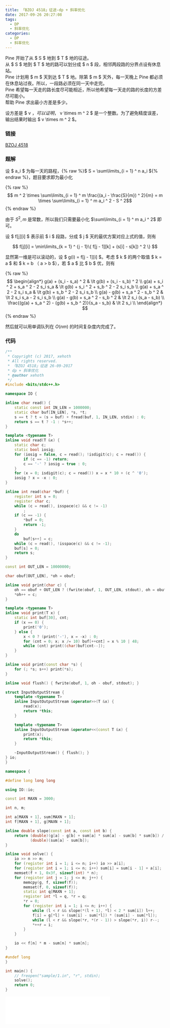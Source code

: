 ```yaml
---
title: 「BZOJ 4518」征途-dp + 斜率优化
date: 2017-09-26 20:27:08
tags:
  - DP
  - 斜率优化
categories:
  - DP
  - 斜率优化
---
```

Pine 开始了从 $ S $ 地到 $ T $ 地的征途。  
从 $ S $ 地到 $ T $ 地的路可以划分成 $ n $ 段，相邻两段路的分界点设有休息站。  
Pine 计划用 $ m $ 天到达 $ T $ 地。除第 $ m $ 天外，每一天晚上 Pine 都必须在休息站过夜。所以，一段路必须在同一天中走完。  
Pine 希望每一天走的路长度尽可能相近，所以他希望每一天走的路的长度的方差尽可能小。  
帮助 Pine 求出最小方差是多少。

设方差是 $ v $，可以证明，$ v \times m ^ 2 $ 是一个整数。为了避免精度误差，输出结果时输出 $ v \times m ^ 2 $。

<!-- more -->

### 链接
[BZOJ 4518](http://www.lydsy.com/JudgeOnline/problem.php?id=4518)

### 题解
设 $ a_i $ 为每一天的路程，{% raw %}$ S = \sum\limits_{i = 1} ^ n a_i ${% endraw %}，题目要求即为最小化

{% raw %}$$
m ^ 2 \times \sum\limits_{i = 1} ^ m \frac{(a_i - \frac{S}{m}) ^ 2}{m} = m \times \sum\limits_{i = 1} ^ m a_i ^ 2 - S ^ 2$${% endraw %}

由于 $S ^ 2, m$ 是常数，所以我们只需要最小化 $\sum\limits_{i = 1} ^ m a_i ^ 2$ 即可。

设 $ f[j][i] $ 表示前 $ i $ 段路，分成 $ j $ 天的最优方案对应上式的值，则有

$$ f[j][i] = \min\limits_{k = 1} ^ {j - 1}\{ f[j - 1][k] + (s[i] - s[k]) ^ 2 \} $$

显然第一维是可以滚动的，设 $ g(i) = f[j - 1][i] $。考虑 $ k $ 的两个取值 $ k = a $ 和 $ k = b $（$ a > b $），若 $ a $ 比 $ b $ 优，则有

{% raw %}$$
\begin{align*}
g(a) + (s_i - s_a) ^ 2 & \lt g(b) + (s_i - s_b) ^ 2 \\
g(a) + s_i ^ 2 + s_a ^ 2 - 2 s_i s_a & \lt g(b) + s_i ^ 2 + s_b ^ 2 - 2 s_i s_b \\
g(a) + s_a ^ 2 - 2 s_i s_a & \lt g(b) + s_b ^ 2 - 2 s_i s_b \\
g(a) - g(b) + s_a ^ 2 - s_b ^ 2 & \lt 2 s_i s_a - 2 s_i s_b \\
g(a) - g(b) + s_a ^ 2 - s_b ^ 2 & \lt 2 s_i (s_a - s_b) \\
\frac{(g(a) + s_a ^ 2) - (g(b) + s_b ^ 2)}{s_a - s_b} & \lt 2 s_i \\
\end{align*}
$${% endraw %}

然后就可以用单调队列在 $O(nm)$ 的时间复杂度内完成了。

### 代码
``` cpp
/**
 * Copyright (c) 2017, xehoth
 * All rights reserved.
 * 「BZOJ 4518」征途 26-09-2017
 * dp + 斜率优化
 * @author xehoth
 */
#include <bits/stdc++.h>

namespace IO {

inline char read() {
    static const int IN_LEN = 1000000;
    static char buf[IN_LEN], *s, *t;
    s == t ? t = (s = buf) + fread(buf, 1, IN_LEN, stdin) : 0;
    return s == t ? -1 : *s++;
}

template <typename T>
inline void read(T &x) {
    static char c;
    static bool iosig;
    for (iosig = false, c = read(); !isdigit(c); c = read()) {
        if (c == -1) return;
        c == '-' ? iosig = true : 0;
    }
    for (x = 0; isdigit(c); c = read()) x = x * 10 + (c ^ '0');
    iosig ? x = -x : 0;
}

inline int read(char *buf) {
    register int s = 0;
    register char c;
    while (c = read(), isspace(c) && c != -1)
        ;
    if (c == -1) {
        *buf = 0;
        return -1;
    }
    do
        buf[s++] = c;
    while (c = read(), !isspace(c) && c != -1);
    buf[s] = 0;
    return s;
}

const int OUT_LEN = 10000000;

char obuf[OUT_LEN], *oh = obuf;

inline void print(char c) {
    oh == obuf + OUT_LEN ? (fwrite(obuf, 1, OUT_LEN, stdout), oh = obuf) : 0;
    *oh++ = c;
}

template <typename T>
inline void print(T x) {
    static int buf[30], cnt;
    if (x == 0) {
        print('0');
    } else {
        x < 0 ? (print('-'), x = -x) : 0;
        for (cnt = 0; x; x /= 10) buf[++cnt] = x % 10 | 48;
        while (cnt) print((char)buf[cnt--]);
    }
}

inline void print(const char *s) {
    for (; *s; s++) print(*s);
}

inline void flush() { fwrite(obuf, 1, oh - obuf, stdout); }

struct InputOutputStream {
    template <typename T>
    inline InputOutputStream &operator>>(T &x) {
        read(x);
        return *this;
    }

    template <typename T>
    inline InputOutputStream &operator<<(const T &x) {
        print(x);
        return *this;
    }

    ~InputOutputStream() { flush(); }
} io;
}

namespace {

#define long long long

using IO::io;

const int MAXN = 3000;

int n, m;

int a[MAXN + 1], sum[MAXN + 1];
int f[MAXN + 1], g[MAXN + 1];

inline double slope(const int a, const int b) {
    return (double)(g[a] - g[b] + sum[a] * sum[a] - sum[b] * sum[b]) /
           (double)(sum[a] - sum[b]);
}

inline void solve() {
    io >> n >> m;
    for (register int i = 1; i <= n; i++) io >> a[i];
    for (register int i = 1; i <= n; i++) sum[i] = sum[i - 1] + a[i];
    memset(f + 1, 0x3f, sizeof(int) * n);
    for (register int j = 1; j <= m; j++) {
        memcpy(g, f, sizeof(f));
        memset(f, 0, sizeof(f));
        static int q[MAXN + 1];
        register int *l = q, *r = q;
        *r = 0;
        for (register int i = 1; i <= n; i++) {
            while (l < r && slope(*(l + 1), *l) < 2 * sum[i]) l++;
            f[i] = g[*l] + (sum[i] - sum[*l]) * (sum[i] - sum[*l]);
            while (l < r && slope(*r, *(r - 1)) > slope(*r, i)) r--;
            *++r = i;
        }
    }

    io << f[n] * m - sum[n] * sum[n];
}

#undef long
}

int main() {
    // freopen("sample/1.in", "r", stdin);
    solve();
    return 0;
}
```

<iframe frameborder="no" border="0" marginwidth="0" marginheight="0" width=330 height=86 src="//music.163.com/outchain/player?type=2&id=700572&auto=1&height=66"></iframe>